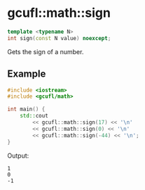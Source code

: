 # gcufl::math::sign
```cpp
template <typename N>
int sign(const N value) noexcept;
```
Gets the sign of a number.
## Example
```cpp
#include <iostream>
#include <gcufl/math>

int main() {
	std::cout
		<< gcufl::math::sign(17) << '\n'
		<< gcufl::math::sign(0) << '\n'
		<< gcufl::math::sign(-44) << '\n';
}
```
Output:
```
1
0
-1
```
